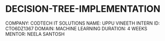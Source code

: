 # DECISION-TREE-IMPLEMENTATION

COMPANY: CODTECH IT SOLUTIONS
NAME: UPPU VINEETH
INTERN ID: CTO6DZ1367
DOMAIN: MACHINE LEARNING
DURATION: 4 WEEKS
MENTOR: NEELA SANTOSH
